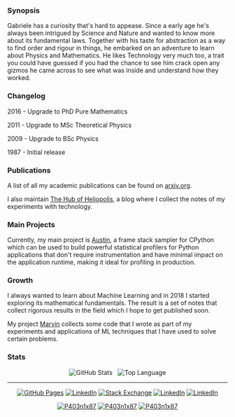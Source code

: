 ### Synopsis

Gabriele has a curiosity that's hard to appease. Since a early age he's always
been intrigued by Science and Nature and wanted to know more about its
fundamental laws. Together with his taste for abstraction as a way to find order
and rigour in things, he embarked on an adventure to learn about Physics and
Mathematics. He likes Technology very much too, a trait you could have guessed
if you had the chance to see him crack open any gizmos he came across to see
what was inside and understand how they worked.


### Changelog

2016 - Upgrade to PhD Pure Mathematics

2011 - Upgrade to MSc Theoretical Physics

2009 - Upgrade to BSc Physics

1987 - Initial release


### Publications

A list of all my academic publications can be found on
[arxiv.org](https://arxiv.org/a/tornetta_g_1.html).

I also maintain [The Hub of Heliopolis](http://p403n1x87.github.io/), a blog
where I collect the notes of my experiments with technology.


### Main Projects

Currently, my main project is [Austin](https://github.com/P403n1x87/austin), a
frame stack sampler for CPython which can be used to build powerful statistical
profilers for Python applications that don't require instrumentation and have
minimal impact on the application runtime, making it ideal for profiling in
production.


### Growth

I always wanted to learn about Machine Learning and in 2018 I started exploring
its mathematical fundamentals. The result is a set of notes that collect
rigorous results in the field which I hope to get published soon.

My project [Marvin](https://github.com/P403n1x87/marvin) collects some code that
I wrote as part of my experiments and applications of ML techniques that I have
used to solve certain problems.

### Stats

<p align="center">
    <img alt = "GitHub Stats" src="https://github-readme-stats.vercel.app/api?username=p403n1x87&show_icons=true&theme=tokyonight&hide_border=true">
    &nbsp;
    <img alt = "Top Language" src="https://github-readme-stats.vercel.app/api/top-langs/?username=p403n1x87&theme=tokyonight&hide_border=true&layout=compact"
</p>

----

<p align="center">
    <a href="https://p403n1x87.github.io/" target="_blank"><img alt="GitHub Pages" src="https://img.shields.io/badge/-the--hub--of--heliopolis-000000?style=flat-square&logo=GitHub&logoColor=white"></a>
    <a href="https://www.linkedin.com/in/gabriele-tornetta-b2733759" target="_blank"><img alt="LinkedIn" src="https://img.shields.io/badge/-Gabriele%20Tornetta-0077B5?style=flat-square&logo=Linkedin&logoColor=white"></a>
    <a href="https://stackexchange.com/users/528399/phoenix87" target="_blank"><img alt="Stack Exchange" src="https://img.shields.io/badge/-phoenix87-1E5297?style=flat-square&logo=Stack-Exchange&logoColor=white"></a>
    <a href="https://www.linkedin.com/in/gabriele-tornetta-b2733759" target="_blank"><img alt="LinkedIn" src="https://img.shields.io/badge/-@p403n1x87-1DA1F2?style=flat-square&logo=Twitter&logoColor=white"></a>
    <a href="https://en.wikipedia.org/wiki/User:Gabriele_Nunzio_Tornetta" target="_blank"><img alt="LinkedIn" src="https://img.shields.io/badge/-Gabriele%20Nunzio%20Tornetta-7f7f7f?style=flat-square&logo=Wikipedia&logoColor=black&labelColor=white"></a>
</p>

<p align="center">
    <a href="https://github.com/p403n1x87" target="_blank"><img alt="P403n1x87" src="https://badges.pufler.dev/visits/p403n1x87/p403n1x87?logo=GitHub&label=visits&color=success&logoColor=white&style=flat-square"/></a>
    <a href="https://github.com/p403n1x87" target="_blank"><img alt="P403n1x87" src="https://badges.pufler.dev/repos/p403n1x87?logo=GitHub&label=repos&color=success&logoColor=white&style=flat-square"/></a>
    <a href="https://github.com/p403n1x87" target="_blank"><img alt="P403n1x87" src="https://badges.pufler.dev/gists/p403n1x87?logo=GitHub&label=gists&color=success&logoColor=white&style=flat-square"/></a>
</p>

<!--
**P403n1x87/P403n1x87** is a ✨ _special_ ✨ repository because its `README.md` (this file) appears on your GitHub profile.

Here are some ideas to get you started:

- 🔭 I’m currently working on ...
- 🌱 I’m currently learning ...
- 👯 I’m looking to collaborate on ...
- 🤔 I’m looking for help with ...
- 💬 Ask me about ...
- 📫 How to reach me: ...
- 😄 Pronouns: ...
- ⚡ Fun fact: ...
-->
